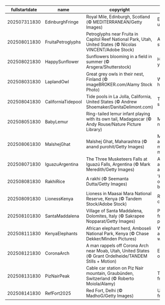 |fullstartdate|name|copyright|title|image|
|--|--|--|--|--|
202507311830|EdinburghFringe|Royal Mile, Edinburgh, Scotland (© MEDITERRANEAN/Getty Images)|Expect the unexpected|![](/en-IN/2025/08/202507311830EdinburghFringe.jpg)|
202508011830|FruitaPetroglyphs|Petroglyphs near Fruita in Capitol Reef National Park, Utah, United States (© Nicolas VINCENT/Adobe Stock)|Age-old storyboard|![](/en-IN/2025/08/202508011830FruitaPetroglyphs.jpg)|
202508021830|HappySunflower|Sunflowers blooming in a field in summer (© Arsgera/Shutterstock)|Hello yellow!|![](/en-IN/2025/08/202508021830HappySunflower.jpg)|
202508031830|LaplandOwl|Great grey owls in their nest, Finland (© imageBROKER.com/Alamy Stock Photo)|Whooo's home?|![](/en-IN/2025/08/202508031830LaplandOwl.jpg)|
202508041830|CaliforniaTidepool|Tide pools in La Jolla, California, United States (© Andrew Shoemaker/DanitaDelimont.com)|Tide and seek|![](/en-IN/2025/08/202508041830CaliforniaTidepool.jpg)|
202508051830|BabyLemur|Ring-tailed lemur infant playing with its own tail, Madagascar (© Andy Rouse/Nature Picture Library)|Madagascar native|![](/en-IN/2025/08/202508051830BabyLemur.jpg)|
202508061830|MalshejGhat|Malshej Ghat, Maharashtra (© anand purohit/Getty Images)|Misty roads and mountain moods|![](/en-IN/2025/08/202508061830MalshejGhat.jpg)|
202508071830|IguazuArgentina|The Three Musketeers Falls at Iguazú Falls, Argentina (© Mark Meredith/Getty Images)|All for falls and falls for all|![](/en-IN/2025/08/202508071830IguazuArgentina.jpg)|
202508081830|RakhiRice|A rakhi (© Seemanta Dutta/Getty Images)|'Knot' your ordinary bond|![](/en-IN/2025/08/202508081830RakhiRice.jpg)|
202508091830|LionessKenya|Lioness in Maasai Mara National Reserve, Kenya (© Tandem Stock/Adobe Stock)|Roar for a cause|![](/en-IN/2025/08/202508091830LionessKenya.jpg)|
202508101830|SantaMaddalena|Village of Santa Maddalena, Dolomites, Italy (© Sakrapee Nopparat/Getty Images)|Postcard from the peaks|![](/en-IN/2025/08/202508101830SantaMaddalena.jpg)|
202508111830|KenyaElephants|African elephant herd, Amboseli National Park, Kenya (© Chase Dekker/Minden Pictures)|Wild, wise and wonderful|![](/en-IN/2025/08/202508111830KenyaElephants.jpg)|
202508121830|CoronaArch|A man rappels off Corona Arch near Moab, Utah, United States (© Grant Ordelheide/TANDEM Stills + Motion)|Earth's open secret|![](/en-IN/2025/08/202508121830CoronaArch.jpg)|
202508131830|PizNairPeak|Cable car station on Piz Nair mountain, Graubünden, Switzerland (© Roberto Moiola/Alamy)|Taking it from the top|![](/en-IN/2025/08/202508131830PizNairPeak.jpg)|
202508141830|RefFort2025|Red Fort, Delhi (© MadhoG/Getty Images)|Unfurling freedom|![](/en-IN/2025/08/202508141830RefFort2025.jpg)|
